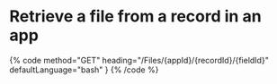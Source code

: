 # Retrieve a file from a record in an app

{% code method="GET" heading="/Files/{appId}/{recordId}/{fieldId}" defaultLanguage="bash" }
{% /code %}
